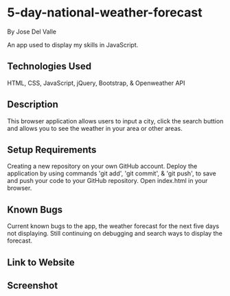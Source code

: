 # 5-day-national-weather-forecast

By Jose Del Valle

An app used to display my skills in JavaScript.

## Technologies Used

HTML, CSS, JavaScript, jQuery, Bootstrap, & Openweather API

## Description

This browser application allows users to input a city, click the search buttion and allows you to see the weather in your area or other areas.  

## Setup Requirements

Creating a new repository on your own GitHub account.
Deploy the application by using commands 'git add', 'git commit', & 'git push', to save and push your code to your GitHub repository. Open index.html in your browser.

## Known Bugs

Current known bugs to the app, the weather forecast for the next five days not displaying. Still continuing on debugging and search ways to display the forecast.

## Link to Website



## Screenshot


